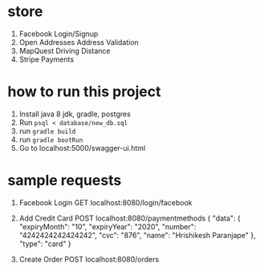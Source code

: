 # store
1. Facebook Login/Signup
2. Open Addresses Address Validation
3. MapQuest Driving Distance
4. Stripe Payments

# how to run this project
1. Install java 8 jdk, gradle, postgres 
2. Run `psql < database/new_db.sql`
3. run `gradle build`
4. run `gradle bootRun`
5. Go to localhost:5000/swagger-ui.html

# sample requests

1. Facebook Login
GET localhost:8080/login/facebook

2. Add Credit Card
POST localhost:8080/paymentmethods
{
    "data": {
        "expiryMonth": "10", 
        "expiryYear": "2020", 
        "number": "4242424242424242", 
        "cvc": "876", 
        "name": "Hrishikesh Paranjape"
    }, 
    "type": "card"
}

4. Create Order
POST localhost:8080/orders
